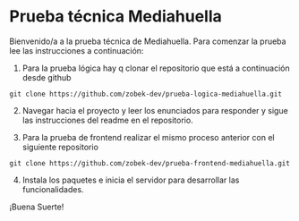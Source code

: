 # Prueba técnica Mediahuella

Bienvenido/a a la prueba técnica de Mediahuella. Para comenzar la prueba lee las instrucciones a continuación:

1. Para la prueba lógica hay q clonar el repositorio que está a continuación desde github

````
git clone https://github.com/zobek-dev/prueba-logica-mediahuella.git
````
2. Navegar hacia el proyecto y leer los enunciados para responder y sigue las instrucciones del readme en el repositorio.

3. Para la prueba de frontend realizar el mismo proceso anterior con el siguiente repositorio

````
git clone https://github.com/zobek-dev/prueba-frontend-mediahuella.git
````
4. Instala los paquetes e inicia el servidor para desarrollar las funcionalidades.

¡Buena Suerte!